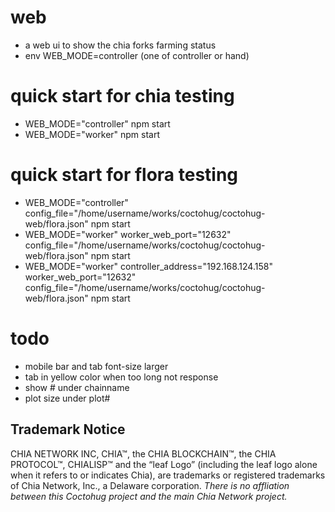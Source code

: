 # web
- a web ui to show the chia forks farming status
- env WEB_MODE=controller (one of controller or hand)

# quick start for chia testing
- WEB_MODE="controller" npm start
- WEB_MODE="worker" npm start

# quick start for flora testing
- WEB_MODE="controller" config_file="/home/username/works/coctohug/coctohug-web/flora.json" npm start
- WEB_MODE="worker" worker_web_port="12632" config_file="/home/username/works/coctohug/coctohug-web/flora.json" npm start
- WEB_MODE="worker" controller_address="192.168.124.158" worker_web_port="12632" config_file="/home/username/works/coctohug/coctohug-web/flora.json" npm start

# todo
- mobile bar and tab font-size larger
- tab in yellow color when too long not response
- show # under chainname
- plot size under plot#


## Trademark Notice
CHIA NETWORK INC, CHIA™, the CHIA BLOCKCHAIN™, the CHIA PROTOCOL™, CHIALISP™ and the “leaf Logo” (including the leaf logo alone when it refers to or indicates Chia), are trademarks or registered trademarks of Chia Network, Inc., a Delaware corporation. *There is no affliation between this Coctohug project and the main Chia Network project.*

